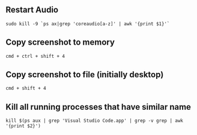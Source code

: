 ## Restart Audio
```
sudo kill -9 `ps ax|grep 'coreaudio[a-z]' | awk '{print $1}'`
```

## Copy screenshot to memory
```
cmd + ctrl + shift + 4
```

## Copy screenshot to file (initially desktop)
```
cmd + shift + 4
```

## Kill all running processes that have similar name
```
kill $(ps aux | grep 'Visual Studio Code.app' | grep -v grep | awk '{print $2}')
```
